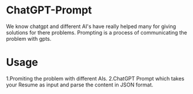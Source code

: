 # ChatGPT-Prompt
We know chatgpt and different AI's have really helped  many for giving solutions for there problems.
Prompting is a process of communicating the problem with gpts.

# Usage
1.Promiting the problem with different AIs.
2.ChatGPT Prompt which takes your Resume as input and parse the content in JSON format. 
